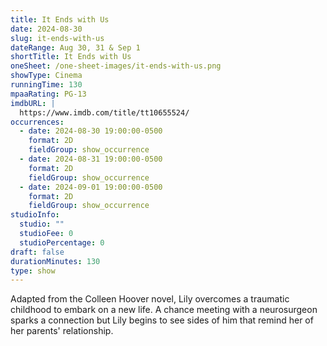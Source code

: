 ```yaml
---
title: It Ends with Us
date: 2024-08-30
slug: it-ends-with-us
dateRange: Aug 30, 31 & Sep 1
shortTitle: It Ends with Us
oneSheet: /one-sheet-images/it-ends-with-us.png
showType: Cinema
runningTime: 130
mpaaRating: PG-13
imdbURL: |
  https://www.imdb.com/title/tt10655524/
occurrences:
  - date: 2024-08-30 19:00:00-0500
    format: 2D
    fieldGroup: show_occurrence
  - date: 2024-08-31 19:00:00-0500
    format: 2D
    fieldGroup: show_occurrence
  - date: 2024-09-01 19:00:00-0500
    format: 2D
    fieldGroup: show_occurrence
studioInfo:
  studio: ""
  studioFee: 0
  studioPercentage: 0
draft: false
durationMinutes: 130
type: show
---
```

Adapted from the Colleen Hoover novel, Lily overcomes a traumatic childhood to embark on a new life. A chance meeting with a neurosurgeon sparks a connection but Lily begins to see sides of him that remind her of her parents' relationship.